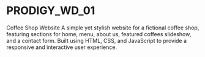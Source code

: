 # PRODIGY_WD_01
Coffee Shop Website A simple yet stylish website for a fictional coffee shop, featuring sections for home, menu, about us, featured coffees slideshow, and a contact form. Built using HTML, CSS, and JavaScript to provide a responsive and interactive user experience.

